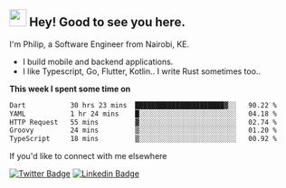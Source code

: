 <h2><img src="https://slackmojis.com/emojis/3643-cool-doge/download" width="30"/> Hey! Good to see you here.</h2>

<p>I'm Philip, a Software Engineer from Nairobi, KE. 

- I build mobile and backend applications.
- I like Typescript, Go, Flutter, Kotlin.. I write Rust sometimes too..</p>

**This week I spent some time on**
<!--START_SECTION:waka-->

```txt
Dart           30 hrs 23 mins  ██████████████████████▓░░   90.22 %
YAML           1 hr 24 mins    █░░░░░░░░░░░░░░░░░░░░░░░░   04.18 %
HTTP Request   55 mins         ▓░░░░░░░░░░░░░░░░░░░░░░░░   02.74 %
Groovy         24 mins         ▒░░░░░░░░░░░░░░░░░░░░░░░░   01.20 %
TypeScript     18 mins         ▒░░░░░░░░░░░░░░░░░░░░░░░░   00.92 %
```

<!--END_SECTION:waka-->

If you'd like to connect with me elsewhere

[![Twitter Badge](https://img.shields.io/badge/-Twitter-1ca0f1?style=flat-square&labelColor=1ca0f1&logo=twitter&logoColor=white&link=https://twitter.com/_diogorodrigues)](https://twitter.com/kimathiphil)  [![Linkedin Badge](https://img.shields.io/badge/-LinkedIn-blue?style=flat-square&logo=Linkedin&logoColor=white&link=https://www.linkedin.com/in/philip-kimathi-2604a9114/)](https://www.linkedin.com/in/philip-kimathi-2604a9114/)
